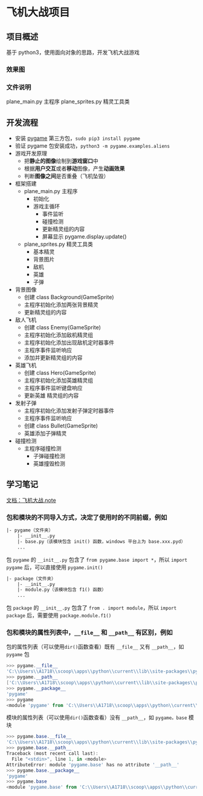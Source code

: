 # 飞机大战项目

## 项目概述

基于 python3，使用面向对象的思路，开发飞机大战游戏

### 效果图

### 文件说明

plane_main.py 主程序
plane_sprites.py 精灵工具类

## 开发流程

- 安装 [pygame](https://www.pygame.org/) 第三方包，`sudo pip3 install pygame`
- 验证 pygame 包安装成功，`python3 -m pygame.examples.aliens`
- 游戏开发原理
  - 把**静止的图像**绘制到**游戏窗口**中
  - 根据**用户交互**或者**移动**图像，产生**动画效果**
  - 判断**图像之间**是否重叠（飞机坠毁）
- 框架搭建
  - plane_main.py 主程序
    - 初始化
    - 游戏主循环
      - 事件监听
      - 碰撞检测
      - 更新精灵组的内容
      - 屏幕显示 pygame.display.update()
  - plane_sprites.py 精灵工具类
    - 基本精灵
    - 背景图片
    - 敌机
    - 英雄
    - 子弹
- 背景图像
  - 创建 class Background(GameSprite)
  - 主程序初始化添加两张背景精灵
  - 更新精灵组的内容
- 敌人飞机
  - 创建 class Enemy(GameSprite)
  - 主程序初始化添加敌机精灵组
  - 主程序初始化添加出现敌机定时器事件
  - 主程序事件监听响应
  - 添加并更新精灵组的内容
- 英雄飞机
  - 创建 class Hero(GameSprite)
  - 主程序初始化添加英雄精灵组
  - 主程序事件监听键盘响应
  - 更新英雄 精灵组的内容
- 发射子弹
  - 主程序初始化添加发射子弹定时器事件
  - 主程序事件监听响应
  - 创建 class Bullet(GameSprite)
  - 英雄添加子弹精灵
- 碰撞检测
  - 主程序碰撞检测
    - 子弹碰撞检测
    - 英雄撞毁检测

## 学习笔记

[文档：飞机大战.note](http://note.youdao.com/noteshare?id=b34edffb163f1e09502d97425ec8e4ea&sub=BC0EF876FC1B4189B4E1A7D96BDC9502)

### 包和模块的不同导入方式，决定了使用时的不同前缀，例如

``` txt
|- pygame（文件夹）
    |- __init__.py
    |- base.py（该模块包含 init() 函数，windows 平台上为 base.xxx.pyd）
    ...
```

包 `pygame` 的 `__init__.py` 包含了 `from pygame.base import *`，所以 `import pygame` 后，可以直接使用 `pygame.init()`

``` txt
|- package（文件夹）
    |- __init__.py
    |- module.py（该模块包含 f1() 函数）
    ...
```

包 `package` 的 `__init__.py` 包含了 `from . import module`，所以 `import package` 后，需要使用 `package.module.f1()`

### 包和模块的属性列表中，`__file__` 和 `__path__` 有区别，例如

包的属性列表（可以使用`dir()`函数查看）既有 `__file__` 又有 `__path__`，如 `pygame` 包

``` powershell
>>> pygame.__file__
'C:\\Users\\A1718\\scoop\\apps\\python\\current\\lib\\site-packages\\pygame\\__init__.py'
>>> pygame.__path__
['C:\\Users\\A1718\\scoop\\apps\\python\\current\\lib\\site-packages\\pygame']
>>> pygame.__package__
'pygame'
>>> pygame
<module 'pygame' from 'C:\\Users\\A1718\\scoop\\apps\\python\\current\\lib\\site-packages\\pygame\\__init__.py'>
```

模块的属性列表（可以使用`dir()`函数查看）没有 `__path__`，如 `pygame。base` 模块

``` powershell
>>> pygame.base.__file__
'C:\\Users\\A1718\\scoop\\apps\\python\\current\\lib\\site-packages\\pygame\\base.cp38-win_amd64.pyd'
>>> pygame.base.__path__
Traceback (most recent call last):
  File "<stdin>", line 1, in <module>
AttributeError: module 'pygame.base' has no attribute '__path__'
>>> pygame.base.__package__
'pygame'
>>> pygame.base
<module 'pygame.base' from 'C:\\Users\\A1718\\scoop\\apps\\python\\current\\lib\\site-packages\\pygame\\base.cp38-win_amd64.pyd'>
```

